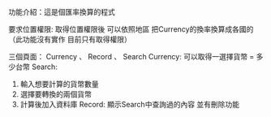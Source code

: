 功能介紹：這是個匯率換算的程式

要求位置權限: 取得位置權限後 可以依照地區 把Currency的換率換算成各國的（此功能沒有實作 目前只有取得權限）

三個頁面： Currency 、 Record 、 Search
Currency: 可以取得一選擇貨幣 = 多少台幣
Search: 
1. 輸入想要計算的貨幣數量
2. 選擇要轉換的兩個貨幣
3. 計算後加入資料庫 
Record: 顯示Search中查詢過的內容 並有刪除功能

